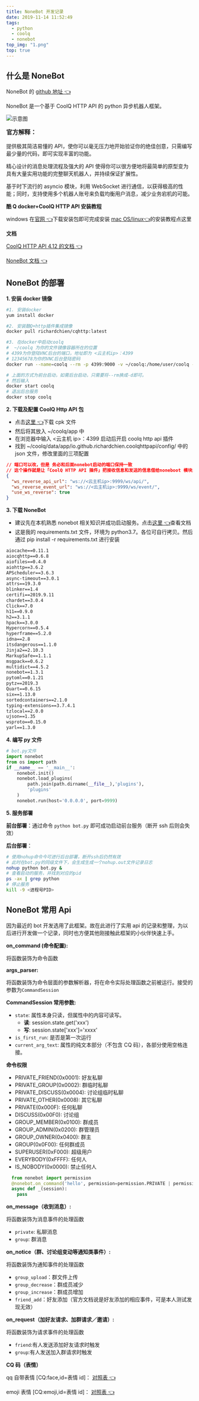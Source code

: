 ```yaml
---
title: NoneBot 开发记录
date: 2019-11-14 11:52:49
tags:
  - python
  - coolq
  - nonebot
top_img: "1.png"
top: true
---
```


## 什么是 NoneBot

NoneBot 的 [github 地址 👈](https://github.com/richardchien/nonebot)

NoneBot 是一个基于 CoolQ HTTP API 的 python 异步机器人框架。

![示意图](https://raw.githubusercontent.com/richardchien/nonebot/master/diagram.png)

<div class="note success no-icon">
  <h3 style="margin-top:0">官方解释：</h3>
  <p>提供极其简洁易懂的 API，使你可以毫无压力地开始验证你的绝佳创意，只需编写最少量的代码，即可实现丰富的功能。</p>
  <p>精心设计的消息处理流程及强大的 API 使得你可以很方便地将最简单的原型变为具有大量实用功能的完整聊天机器人，并持续保证扩展性。</p>
  <p>基于时下流行的 asyncio 模块，利用 WebSocket 进行通信，以获得极高的性能；同时，支持使用多个机器人账号来负载均衡用户消息，减少业务宕机的可能。</p>
</div>

**酷 Q docker+CoolQ HTTP API 安装教程**

windows 在[官网 👈](https://cqp.cc/t/23253)下载安装包即可完成安装
[mac OS/linux👈](https://www.ihewro.com/archives/979/)的安装教程点这里

**文档**

[CoolQ HTTP API 4.12 的文档 👈](https://cqhttp.cc/)

[NoneBot 文档 👈](https://nonebot.cqp.moe/)

## NoneBot 的部署

**1. 安装 docker 镜像**

```bash
#1. 安装docker
yum install docker

#2. 安装酷Q+http插件集成镜像
docker pull richardchien/cqhttp:latest

#3. 在docker中启动coolq
#  ~/coolq 为你的文件镜像容器所在的位置
# 4399为你登陆VNC后台的端口，地址即为 <云主机ip>：4399
# 12345678为你的VNC后台登陆密码
docker run --name=coolq --rm -p 4399:9000 -v ~/coolq:/home/user/coolq -e VNC_PASSWD=12345678 -e COOLQ_ACCOUNT=123456 coolq/wine-coolq

# 上面的方式为前台启动，如需后台启动，只需要将--rm换成-d即可。
# 然后输入
docker start coolq
# 退出后台服务
docker stop coolq
```

**2. 下载及配置 CoolQ Http API 包**

- 点击[这里 👈](https://github.com/richardchien/coolq-http-api/releases)下载 cpk 文件
- 然后将其放入 ~/coolq/app 中
- 在浏览器中输入 <云主机 ip>：4399 启动后开启 coolq http api 插件
- 找到 ~/coolq/data/app/io.github.richardchien.coolqhttpapi/config/ 中的 json 文件，修改里面的三项配置

```json
// 端口可以改，但是 务必和后面nonebot启动的端口保持一致
// 这个操作就是让「CoolQ HTTP API 插件」把接收信息和发送的信息借给noneboot 模块来接管。
{
  "ws_reverse_api_url": "ws://<云主机ip>:9999/ws/api/",
  "ws_reverse_event_url": "ws://<云主机ip>:9999/ws/event/",
  "use_ws_reverse": true
}
```

**3. 下载 NoneBot**

- 建议先在本机熟悉 nonebot 相关知识并成功启动服务。点击[这里 👈](https://nonebot.cqp.moe/guide/)查看文档
- 这是我的 requirements.txt 文件，环境为 python3.7。各位可自行拷贝。然后通过 pip install -r requirements.txt 进行安装

```txt
aiocache==0.11.1
aiocqhttp==0.6.8
aiofiles==0.4.0
aiohttp==3.6.2
APScheduler==3.6.3
async-timeout==3.0.1
attrs==19.3.0
blinker==1.4
certifi==2019.9.11
chardet==3.0.4
Click==7.0
h11==0.9.0
h2==3.1.1
hpack==3.0.0
Hypercorn==0.5.4
hyperframe==5.2.0
idna==2.8
itsdangerous==1.1.0
Jinja2==2.10.3
MarkupSafe==1.1.1
msgpack==0.6.2
multidict==4.5.2
nonebot==1.3.1
pytoml==0.1.21
pytz==2019.3
Quart==0.6.15
six==1.13.0
sortedcontainers==2.1.0
typing-extensions==3.7.4.1
tzlocal==2.0.0
ujson==1.35
wsproto==0.15.0
yarl==1.3.0
```

**4. 编写 py 文件**

```python
# bot.py文件
import nonebot
from os import path
if __name__ == '__main__':
    nonebot.init()
    nonebot.load_plugins(
        path.join(path.dirname(__file__),'plugins'),
        'plugins'
    )
    nonebot.run(host='0.0.0.0', port=9999)
```

**5. 服务部署**

**前台部署**：通过命令 `python bot.py` 即可成功启动前台服务（断开 ssh 后则会失效）

**后台部署**：

```bash
# 使用nohup命令今可进行后台部署，断开ssh后仍然有效
# 此时在bot.py的同级文件下，会生成生成一个nohup.out文件记录日志
nohup python bot.py &
# 查看启动的服务，并找到对应的pid
ps -ax | grep python
# 停止服务
kill -9 <进程号PID>
```

## NoneBot 常用 Api

因为最近的 bot 开发选用了此框架。故在此进行了实用 api 的记录和整理，为以后进行开发做一个记录，同时也方便其他刚接触此框架的小伙伴快速上手。

**on_command (命令配置):**

将函数装饰为命令函数

**args_parser:**

将函数装饰为命令层面的参数解析器，将在命令实际处理函数之前被运行。接受的参数为`CommandSession`

**CommandSession 常用参数:**

- `state`: 属性本身只读，但属性中的内容可读写。
  - **读**: session.state.get('xxx')
  - **写**: session.state['xxx']='xxxx'
- `is_first_run`: 是否是第一次运行
- `current_arg_text`: 属性的纯文本部分（不包含 CQ 码），各部分使用空格连接。

**命令权限**

- PRIVATE_FRIEND(0x0001): 好友私聊
- PRIVATE_GROUP(0x0002): 群临时私聊
- PRIVATE_DISCUSS(0x0004): 讨论组临时私聊
- PRIVATE_OTHER(0x0008): 其它私聊
- PRIVATE(0x000F): 任何私聊
- DISCUSS(0x00F0): 讨论组
- GROUP_MEMBER(0x0100): 群成员
- GROUP_ADMIN(0x0200): 群管理员
- GROUP_OWNER(0x0400): 群主
- GROUP(0x0F00): 任何群成员
- SUPERUSER(0xF000): 超级用户
- EVERYBODY(0xFFFF): 任何人
- IS_NOBODY(0x0000): 禁止任何人

```python
  from nonebot import permission
  @nonebot.on_command('hello', permission=permission.PRIVATE | permission.GROUP_ADMIN)
  async def _(session):
    pass
```

**on_message（收到消息）:**

将函数装饰为消息事件的处理函数

- `private`: 私聊消息
- `group`: 群消息

**on_notice（群、讨论组变动等通知类事件）:**

将函数装饰为通知事件的处理函数

- `group_upload`：群文件上传
- `group_decrease`：群成员减少
- `group_increase`：群成员增加
- `friend_add`：好友添加（官方文档说是好友添加的相应事件，可是本人测试发现无效）

**on_request（加好友请求、加群请求／邀请）:**

将函数装饰为请求事件的处理函数

- `friend`:有人发送添加好友请求时触发
- `group`:有人发送加入群请求时触发

**CQ 码（表情）**

qq 自带表情 [CQ:face,id=表情 id]：
[对照表 👈](https://cqp.cc/t/36910)

emoji 表情 [CQ:emoji,id=表情 id]：
[对照表 👈](https://cqp.cc/t/15827)
